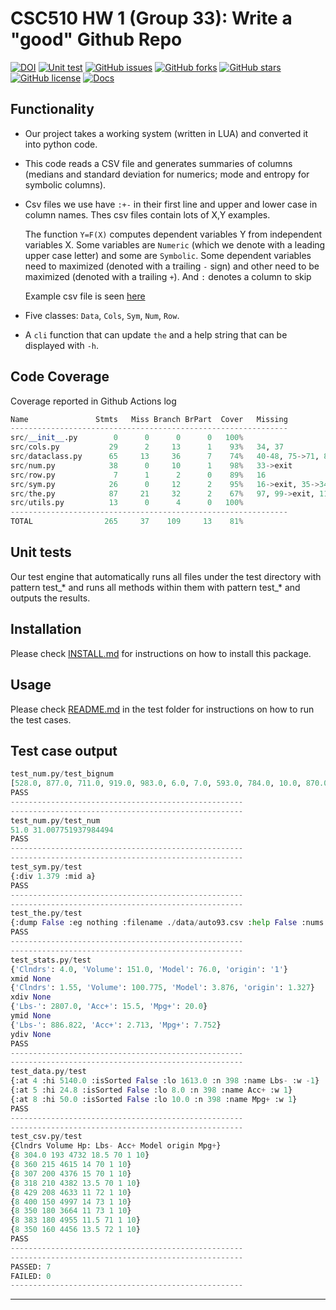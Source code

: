 # CSC510 HW 1 (Group 33): Write a "good" Github Repo


[![DOI](https://zenodo.org/badge/DOI/10.5281/zenodo.7127619.svg)](https://doi.org/10.5281/zenodo.7127619)
[![Unit test](https://github.com/sreedhara-aneesh/csc510-fall22-hw-g33/actions/workflows/unit-test.yml/badge.svg)](https://github.com/sreedhara-aneesh/csc510-fall22-hw-g33/actions/workflows/unit-test.yml)
[![GitHub issues](https://img.shields.io/github/issues/sreedhara-aneesh/csc510-fall22-hw-g33)](https://github.com/sreedhara-aneesh/csc510-fall22-hw-g33/issues)
[![GitHub forks](https://img.shields.io/github/forks/sreedhara-aneesh/csc510-fall22-hw-g33)](https://github.com/sreedhara-aneesh/csc510-fall22-hw-g33/network/members)
[![GitHub stars](https://img.shields.io/github/stars/sreedhara-aneesh/csc510-fall22-hw-g33)](https://github.com/sreedhara-aneesh/csc510-fall22-hw-g33/stargazers)
[![GitHub license](https://img.shields.io/github/license/sreedhara-aneesh/csc510-fall22-hw-g33)](https://github.com/sreedhara-aneesh/csc510-fall22-hw-g33/blob/main/LICENSE.md)
[![Docs](https://img.shields.io/badge/Read_Documentation-blue.svg)](https://sreedhara-aneesh.github.io/csc510-fall22-hw-g33/docs/src.html)

## Functionality

-  Our project takes a working system (written in LUA) and converted it into python code.

- This code reads a CSV file and generates summaries of columns (medians and standard deviation for numerics; mode and entropy for symbolic columns).

- Csv files we use have `:+-` in their first line and upper and lower case in column names. Thes csv files contain lots of X,Y examples.

    The function `Y=F(X)` computes dependent variables Y from independent variables X. Some variables are `Numeric` (which we denote with a leading upper case letter) and some are `Symbolic`. Some dependent variables need to maximized (denoted with a trailing `-` sign) and other need to be maximized (denoted with a trailing `+`). And `:` denotes a column to skip

    Example csv file is seen [here](https://raw.githubusercontent.com/timm/lua/main/data/auto93.csv)

- Five classes: `Data`, `Cols`, `Sym`, `Num`, `Row`.

- A `cli` function that can update  `the` and a help string that can be displayed with `-h`.


## Code Coverage

Coverage reported in Github Actions log 


```py
Name               Stmts   Miss Branch BrPart  Cover   Missing
--------------------------------------------------------------
src/__init__.py        0      0      0      0   100%
src/cols.py           29      2     13      1    93%   34, 37
src/dataclass.py      65     13     36      7    74%   40-48, 75->71, 82, 83->79, 91, 94, 101, 112-113, 116
src/num.py            38      0     10      1    98%   33->exit
src/row.py             7      1      2      0    89%   16
src/sym.py            26      0     12      2    95%   16->exit, 35->34
src/the.py            87     21     32      2    67%   97, 99->exit, 113-133
src/utils.py          13      0      4      0   100%
--------------------------------------------------------------
TOTAL                265     37    109     13    81%
```

## Unit tests

Our test engine that automatically runs all files under the test directory with pattern test_* and runs all methods within them with pattern test_* and outputs the results.

## Installation

Please check [INSTALL.md](INSTALL.md) for instructions on how to install this package. 

## Usage

Please check [README.md](test/README.md) in the test folder for instructions on how to run the test cases.

## Test case output 
```py
test_num.py/test_bignum
[528.0, 877.0, 711.0, 919.0, 983.0, 6.0, 7.0, 593.0, 784.0, 10.0, 870.0, 12.0, 692.0, 543.0, 15.0, 762.0, 17.0, 18.0, 19.0, 20.0, 21.0, 22.0, 23.0, 24.0, 949.0, 26.0, 521.0, 628.0, 601.0, 520.0, 31.0, 929.0, 33.0, 34.0, 976.0, 883.0, 37.0, 878.0, 39.0, 957.0, 41.0, 42.0, 43.0, 953.0, 677.0, 894.0, 47.0, 913.0, 859.0, 845.0, 51.0, 680.0, 53.0, 524.0, 55.0, 968.0, 57.0, 795.0, 59.0, 60.0, 566.0, 62.0, 821.0, 64.0, 65.0, 66.0, 67.0, 952.0, 710.0, 70.0, 71.0, 942.0, 992.0, 584.0, 75.0, 896.0, 560.0, 78.0, 79.0, 558.0, 81.0, 82.0, 987.0, 84.0, 85.0, 666.0, 816.0, 695.0, 89.0, 652.0, 998.0, 517.0, 93.0, 94.0, 898.0, 96.0, 753.0, 98.0, 731.0, 100.0, 101.0, 102.0, 103.0, 104.0, 955.0, 106.0, 107.0, 108.0, 943.0, 110.0, 111.0, 112.0, 113.0, 587.0, 874.0, 715.0, 117.0, 774.0, 119.0, 120.0, 121.0, 941.0, 123.0, 124.0, 759.0, 126.0, 127.0, 128.0, 129.0, 130.0, 675.0, 132.0, 948.0, 134.0, 592.0, 809.0, 137.0, 138.0, 996.0, 608.0, 141.0, 604.0, 143.0, 144.0, 145.0, 146.0, 986.0, 674.0, 782.0, 972.0, 966.0, 152.0, 833.0, 758.0, 155.0, 763.0, 872.0, 158.0, 159.0, 861.0, 161.0, 162.0, 572.0, 951.0, 165.0, 166.0, 167.0, 766.0, 542.0, 581.0, 171.0, 172.0, 173.0, 174.0, 667.0, 770.0, 818.0, 960.0, 179.0, 180.0, 181.0, 182.0, 183.0, 988.0, 185.0, 186.0, 187.0, 626.0, 189.0, 190.0, 191.0, 964.0, 868.0, 194.0, 912.0, 196.0, 527.0, 525.0, 975.0, 200.0, 772.0, 202.0, 203.0, 204.0, 681.0, 950.0, 834.0, 518.0, 209.0, 210.0, 211.0, 212.0, 901.0, 214.0, 215.0, 664.0, 217.0, 937.0, 219.0, 682.0, 221.0, 620.0, 223.0, 669.0, 225.0, 900.0, 227.0, 532.0, 657.0, 850.0, 961.0, 924.0, 958.0, 807.0, 573.0, 514.0, 237.0, 238.0, 590.0, 240.0, 241.0, 596.0, 243.0, 564.0, 245.0, 246.0, 247.0, 745.0, 709.0, 250.0, 251.0, 252.0, 649.0, 537.0, 653.0, 256.0, 723.0, 258.0, 259.0, 260.0, 926.0, 777.0, 263.0, 713.0, 812.0, 717.0, 605.0, 817.0, 269.0, 991.0, 271.0, 936.0, 273.0, 743.0, 798.0, 276.0, 277.0, 974.0, 897.0, 619.0, 281.0, 282.0, 857.0, 790.0, 285.0, 902.0, 287.0, 288.0, 289.0, 290.0, 291.0, 513.0, 865.0, 294.0, 295.0, 296.0, 887.0, 298.0, 698.0, 610.0, 301.0, 630.0, 885.0, 740.0, 305.0, 306.0, 576.0, 873.0, 309.0, 310.0, 631.0, 312.0, 735.0, 523.0, 315.0, 931.0, 598.0, 567.0, 319.0, 844.0, 321.0, 322.0, 323.0, 324.0, 909.0, 701.0, 661.0, 989.0, 329.0, 330.0, 331.0, 545.0, 333.0, 978.0, 944.0, 336.0, 820.0, 884.0, 339.0, 822.0, 341.0, 342.0, 343.0, 984.0, 641.0, 645.0, 722.0, 679.0, 819.0, 350.0, 915.0, 352.0, 353.0, 769.0, 888.0, 356.0, 357.0, 358.0, 359.0, 739.0, 361.0, 775.0, 726.0, 617.0, 946.0, 366.0, 367.0, 552.0, 881.0, 803.0, 982.0, 761.0, 993.0, 928.0, 538.0, 685.0, 377.0, 905.0, 379.0, 380.0, 381.0, 382.0, 815.0, 843.0, 385.0, 871.0, 387.0, 589.0, 911.0, 660.0, 632.0, 930.0, 393.0, 394.0, 733.0, 869.0, 639.0, 398.0, 724.0, 400.0, 401.0, 402.0, 403.0, 892.0, 650.0, 575.0, 407.0, 408.0, 699.0, 662.0, 411.0, 412.0, 413.0, 414.0, 415.0, 811.0, 417.0, 418.0, 751.0, 420.0, 421.0, 422.0, 423.0, 424.0, 746.0, 426.0, 427.0, 428.0, 515.0, 430.0, 431.0, 890.0, 433.0, 434.0, 687.0, 773.0, 940.0, 658.0, 917.0, 625.0, 985.0, 591.0, 443.0, 444.0, 445.0, 446.0, 981.0, 448.0, 449.0, 450.0, 704.0, 824.0, 453.0, 781.0, 455.0, 456.0, 754.0, 891.0, 893.0, 460.0, 461.0, 462.0, 463.0, 725.0, 465.0, 466.0, 467.0, 468.0, 771.0, 470.0, 945.0, 551.0, 804.0, 522.0, 475.0, 476.0, 477.0, 565.0, 856.0, 480.0, 481.0, 980.0, 965.0, 484.0, 485.0, 534.0, 487.0, 668.0, 489.0, 603.0, 553.0, 492.0, 918.0, 655.0, 696.0, 496.0, 875.0, 899.0, 734.0, 659.0, 799.0, 502.0, 503.0, 504.0, 606.0, 676.0, 643.0, 508.0, 509.0, 706.0, 556.0, 848.0]
PASS
----------------------------------------------------
----------------------------------------------------
test_num.py/test_num
51.0 31.007751937984494
PASS
----------------------------------------------------
----------------------------------------------------
test_sym.py/test
{:div 1.379 :mid a}
PASS
----------------------------------------------------
----------------------------------------------------
test_the.py/test
{:dump False :eg nothing :filename ./data/auto93.csv :help False :nums 512 :seed 10019 :seperator ,}
PASS
----------------------------------------------------
----------------------------------------------------
test_stats.py/test
{'Clndrs': 4.0, 'Volume': 151.0, 'Model': 76.0, 'origin': '1'}
xmid None
{'Clndrs': 1.55, 'Volume': 100.775, 'Model': 3.876, 'origin': 1.327}
xdiv None
{'Lbs-': 2807.0, 'Acc+': 15.5, 'Mpg+': 20.0}
ymid None
{'Lbs-': 886.822, 'Acc+': 2.713, 'Mpg+': 7.752}
ydiv None
PASS
----------------------------------------------------
----------------------------------------------------
test_data.py/test
{:at 4 :hi 5140.0 :isSorted False :lo 1613.0 :n 398 :name Lbs- :w -1}
{:at 5 :hi 24.8 :isSorted False :lo 8.0 :n 398 :name Acc+ :w 1}
{:at 8 :hi 50.0 :isSorted False :lo 10.0 :n 398 :name Mpg+ :w 1}
PASS
----------------------------------------------------
----------------------------------------------------
test_csv.py/test
{Clndrs Volume Hp: Lbs- Acc+ Model origin Mpg+}
{8 304.0 193 4732 18.5 70 1 10}
{8 360 215 4615 14 70 1 10}
{8 307 200 4376 15 70 1 10}
{8 318 210 4382 13.5 70 1 10}
{8 429 208 4633 11 72 1 10}
{8 400 150 4997 14 73 1 10}
{8 350 180 3664 11 73 1 10}
{8 383 180 4955 11.5 71 1 10}
{8 350 160 4456 13.5 72 1 10}
PASS
----------------------------------------------------
----------------------------------------------------
PASSED: 7
FAILED: 0
----------------------------------------------------
```

--- 

